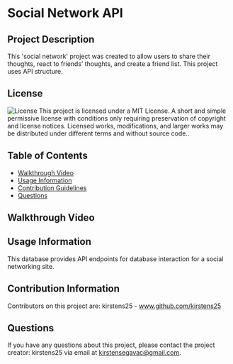 # Social Network API

## Project Description
This 'social network' project was created to allow users to share their thoughts, react to friends’ thoughts, and create a friend list. This project uses API structure.
    
## License
![License](https://img.shields.io/badge/licence-MIT-blueviolet)
This project is licensed under a MIT License. A short and simple permissive license with conditions only requiring preservation of copyright and license notices. Licensed works, modifications, and larger works may be distributed under different terms and without source code..

## Table of Contents
    
   - [Walkthrough Video](#walkthrough-video) 
   - [Usage Information](#usage-information) 
   - [Contribution Guidelines](#contribution-guidelines) 
   - [Questions](#questions) 


## Walkthrough Video
   
   
## Usage Information
This database provides API endpoints for database interaction for a social networking site.

## Contribution Information
Contributors on this project are:
kirstens25 - www.github.com/kirstens25

## Questions
If you have any questions about this project, please contact the project creator: kirstens25 via email at kirstensegavac@gmail.com.

